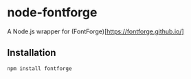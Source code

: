 node-fontforge
================================================================================

A Node.js wrapper for (FontForge)[https://fontforge.github.io/]

Installation
--------------------------------------------------------------------------------

```bash
npm install fontforge
```
 